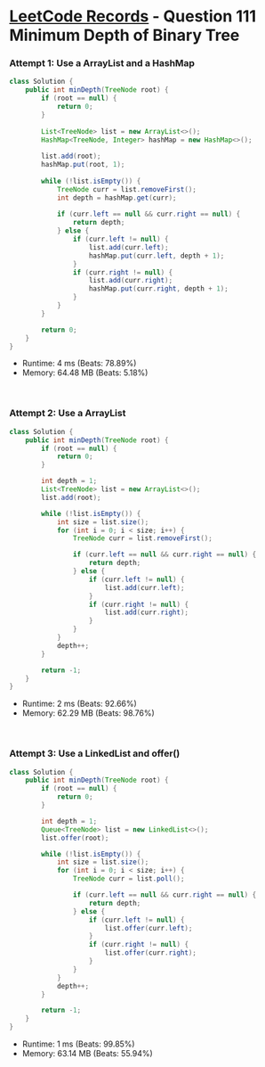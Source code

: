 # [LeetCode Records](../../README.md) - Question 111 Minimum Depth of Binary Tree

### Attempt 1: Use a ArrayList and a HashMap
```java
class Solution {
    public int minDepth(TreeNode root) {
        if (root == null) {
            return 0;
        }
        
        List<TreeNode> list = new ArrayList<>();
        HashMap<TreeNode, Integer> hashMap = new HashMap<>();
        
        list.add(root);
        hashMap.put(root, 1);
        
        while (!list.isEmpty()) {
            TreeNode curr = list.removeFirst();
            int depth = hashMap.get(curr);
            
            if (curr.left == null && curr.right == null) {
                return depth;
            } else {
                if (curr.left != null) {
                    list.add(curr.left);
                    hashMap.put(curr.left, depth + 1);
                }
                if (curr.right != null) {
                    list.add(curr.right);
                    hashMap.put(curr.right, depth + 1);
                }
            }
        }

        return 0;
    }
}
```
- Runtime: 4 ms (Beats: 78.89%)
- Memory: 64.48 MB (Beats: 5.18%)

<br>

### Attempt 2: Use a ArrayList
```java
class Solution {
    public int minDepth(TreeNode root) {
        if (root == null) {
            return 0;
        }

        int depth = 1;
        List<TreeNode> list = new ArrayList<>();
        list.add(root);

        while (!list.isEmpty()) {
            int size = list.size();
            for (int i = 0; i < size; i++) {
                TreeNode curr = list.removeFirst();

                if (curr.left == null && curr.right == null) {
                    return depth;
                } else {
                    if (curr.left != null) {
                        list.add(curr.left);
                    }
                    if (curr.right != null) {
                        list.add(curr.right);
                    }
                }
            }
            depth++;
        }

        return -1;
    }
}
```
- Runtime: 2 ms (Beats: 92.66%)
- Memory: 62.29 MB (Beats: 98.76%)

<br>

### Attempt 3: Use a LinkedList and offer()
```java
class Solution {
    public int minDepth(TreeNode root) {
        if (root == null) {
            return 0;
        }

        int depth = 1;
        Queue<TreeNode> list = new LinkedList<>();
        list.offer(root);

        while (!list.isEmpty()) {
            int size = list.size();
            for (int i = 0; i < size; i++) {
                TreeNode curr = list.poll();

                if (curr.left == null && curr.right == null) {
                    return depth;
                } else {
                    if (curr.left != null) {
                        list.offer(curr.left);
                    }
                    if (curr.right != null) {
                        list.offer(curr.right);
                    }
                }
            }
            depth++;
        }

        return -1;
    }
}
```
- Runtime: 1 ms (Beats: 99.85%)
- Memory: 63.14 MB (Beats: 55.94%)

<br>
